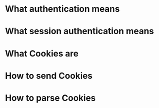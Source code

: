 # What authentication means
# What session authentication means
# What Cookies are
# How to send Cookies
# How to parse Cookies
